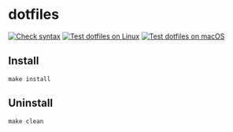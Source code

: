 # dotfiles
[![Check syntax](https://github.com/shidesaka/dotfiles/actions/workflows/lint.yml/badge.svg)](https://github.com/shidesaka/dotfiles/actions/workflows/lint.yml)
[![Test dotfiles on Linux](https://github.com/shidesaka/dotfiles/actions/workflows/linux.yml/badge.svg)](https://github.com/shidesaka/dotfiles/actions/workflows/linux.yml)
[![Test dotfiles on macOS](https://github.com/shidesaka/dotfiles/actions/workflows/macos.yml/badge.svg)](https://github.com/shidesaka/dotfiles/actions/workflows/macos.yml)

## Install
```
make install
```

## Uninstall
```
make clean
```
